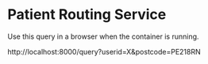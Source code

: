 # Patient Routing Service

Use this query in a browser when the container is running.

http://localhost:8000/query?userid=X&postcode=PE218RN